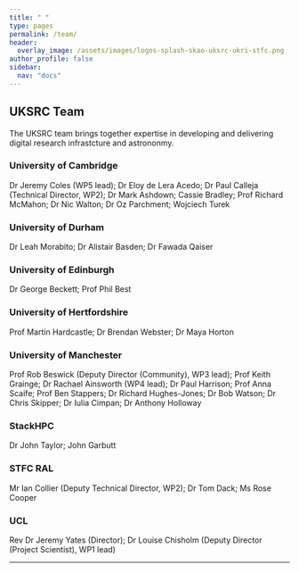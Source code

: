 ```yaml
---
title: " "
type: pages
permalink: /team/
header:
  overlay_image: /assets/images/logos-splash-skao-uksrc-ukri-stfc.png
author_profile: false
sidebar: 
  nav: "docs"
---
```

## UKSRC Team ##
The UKSRC team brings together expertise in developing and delivering digital research infrastcture and astrononmy.

### University of Cambridge ###
Dr Jeremy Coles (WP5 lead); Dr Eloy de Lera Acedo; Dr Paul Calleja (Technical Director, WP2); Dr Mark Ashdown; Cassie Bradley; Prof Richard McMahon; 
Dr Nic Walton; Dr Oz Parchment; Wojciech Turek
### University of Durham ### 
Dr Leah Morabito; Dr Alistair Basden; Dr Fawada Qaiser
### University of Edinburgh ### 
Dr George Beckett; Prof Phil Best  

### University of Hertfordshire  ###
Prof Martin Hardcastle; Dr Brendan Webster; Dr Maya Horton

### University of Manchester ###
Prof Rob Beswick (Deputy Director (Community), WP3 lead); Prof Keith Grainge; Dr Rachael Ainsworth (WP4 lead); Dr Paul Harrison; Prof Anna Scaife; Prof Ben Stappers; 
Dr Richard Hughes-Jones; Dr Bob Watson; Dr Chris Skipper; Dr Iulia Cimpan; Dr Anthony Holloway

### StackHPC ###
Dr John Taylor; John Garbutt 

### STFC RAL ###
Mr Ian Collier (Deputy Technical Director, WP2); Dr Tom Dack; Ms Rose Cooper

### UCL ###
Rev Dr Jeremy Yates (Director); Dr Louise Chisholm (Deputy Director (Project Scientist), WP1 lead)
  
---

